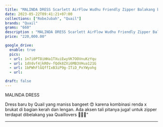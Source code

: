 ```yaml
---
title: "MALINDA DRESS Scarlett AirFlow Wudhu Friendly Zipper Balakang by Quail"
date: 2023-05-22T09:41:21+07:00
collections: ["RobeJubah", "Quail"]
brands: "Quail"
grams: "660"
description : "MALINDA DRESS Scarlett AirFlow Wudhu Friendly Zipper Balakang by Quail"
price: "220,000.00"

google_drive:
  enable: true
  pics:
  - url: 1n7i0PT8iHHa1TXuiEwyVK7OOVnuKzYqu
  - url: 1dVdvf4jkR0v-fQdk8ZXi6MB3VHua121G
  - url: 1bPWhFlGQffIxB3iP9g-ITiD_PxYWyohg
  - url: 

draft: false
---
```


MALINDA DRESS

Dress baru by Quail yang maniss bangeet 😍 karena kombinasi renda x brukat di bagian kerah dan lengan. Ada aksen tali pitanya juga!  untuk zipper terdapat dibelakang yaa Quaillovers 👌🏻✨"

---    
 
